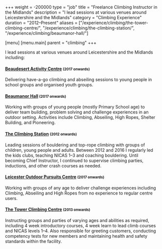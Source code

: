 +++
weight = -200000
type = "job"
title = "Freelance Climbing Instructor in the Midlands"
description = "I lead sessions at various venues around Leicestershire and the Midlands"
category = "Climbing Experience"
duration = "2012–Present"
aliases = ["/experience/climbing/the-tower-climbing-centre/", "/experience/climbing/the-climbing-station/", "/experience/climbing/beaumanor-hall/"]

[menu]
  [menu.main]
    parent = "climbing"
+++

I lead sessions at various venues around Leicestershire and the Midlands including:

#### [Beaudesert Activity Centre](http://www.beaudesert.org) <small>(2017 onwards)</small>

Delivering have-a-go climbing and abseiling sessions to young people in school groups and organised youth groups.

#### [Beaumanor Hall](https://www.beaumanorhall.co.uk/youth-groups/) <small>(2017 onwards)</small>

Working with groups of young people (mostly Primary School age) to deliver team building, problem solving and challenge experiences in an outdoor setting. Activities include Climbing, Abseiling, High Ropes, Shelter Building, and Pioneering.

#### [The Climbing Station](http://theclimbingstation.com/) <small>(2012 onwards)</small>

Leading sessions of bouldering and top-rope climbing with groups of children, young people and adults.  Between 2012 and 2016 I regularly led the kids clubs, teaching NICAS 1–3 and coaching bouldering.  Until becoming Chief Instructor, I continued to supervise climbing parties, inductions, and other crash courses as needed.

#### [Leicester Outdoor Pursuits Centre](https://www.lopc.co.uk) <small>(2017 onwards)</small>

Working with groups of any age to deliver challenge experiences including Climbing, Abseiling and High Ropes from no experience to regular centre users.

#### [The Tower Climbing Centre](http://thetowerclimbingcentre.co.uk/) <small>(2013 onwards)</small>

Instructing groups and parties of varying ages and abilities as required, including 4 week introductory courses, 4 week learn to lead climb courses and NICAS levels 1–4. Also responsible for greeting customers, conducting competency tests for new members and maintaining health and safety standards within the facility.
